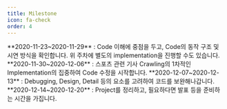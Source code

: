 ```yaml
---
title: Milestone
icon: fa-check
order: 4
---
```


<p>**2020-11-23~2020-11-29** : Code 이해에 중점을 두고, Code의 동작 구조 및 시연 방식을 확인합니다. 위 주차에 별도의 implementation을 진행할 수도 있습니다.  
**2020-11-30~2020-12-06** : 스포츠 관련 기사 Crawling의 1차적인 Implementation의 집중하여 Code 수정을 시작합니다.  
**2020-12-07~2020-12-13** : Debugging, Design, Detail 등의 요소를 고려하여 코드를 보완해나갑니다.  
**2020-12-14~2020-12-20** : Project를 정리하고, 필요하다면 발표 등을 준비하는 시간을 가집니다.
</p>
